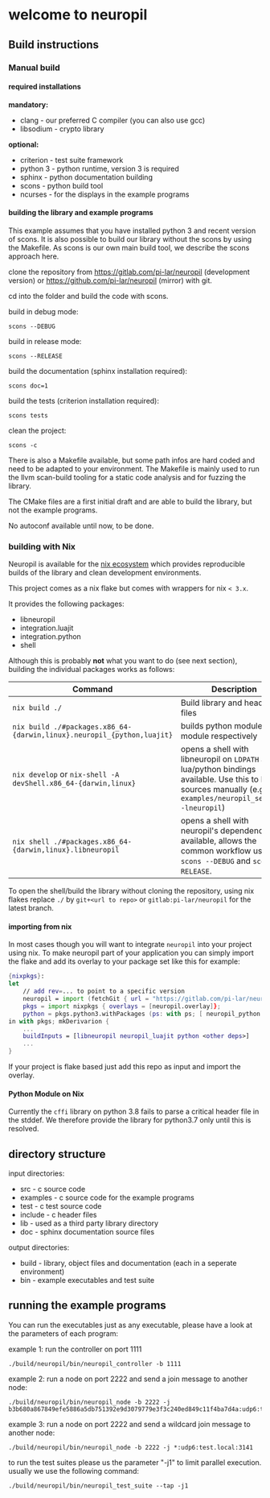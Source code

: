 welcome to neuropil
===================

## Build instructions
### Manual build

#### required installations

**mandatory:**
- clang - our preferred C compiler (you can also use gcc)
- libsodium - crypto library

**optional:**
- criterion - test suite framework
- python 3 - python runtime, version 3 is required
- sphinx - python documentation building
- scons - python build tool
- ncurses - for the displays in the example programs


#### building the library and example programs

This example assumes that you have installed python 3 and recent version of scons. It is also possible to build our library without
the scons by using the Makefile. As scons is our own main build tool, we describe the scons approach here.

clone the repository from https://gitlab.com/pi-lar/neuropil (development version) or https://github.com/pi-lar/neuropil (mirror) with git.

cd into the folder and build the code with scons.

build in debug mode:

    scons --DEBUG

build in release mode:

    scons --RELEASE

build the documentation (sphinx installation required):

    scons doc=1

build the tests (criterion installation required):

    scons tests

clean the project:

    scons -c


There is also a Makefile available, but some path infos are hard coded and need to be adapted to your environment.
The Makefile is mainly used to run the llvm scan-build tooling for a static code analysis and for fuzzing the library.

The CMake files are a first initial draft and are able to build the library, but not the example programs.

No autoconf available until now, to be done.


### building with Nix

Neuropil is available for the [nix ecosystem](https://nixos.org/) which provides reproducible builds of the library and clean development environments.

This project comes as a nix flake but comes with wrappers for nix `< 3.x`.

It provides the following packages:
- libneuropil
- integration.luajit
- integration.python
- shell

Although this is probably **not** what you want to do (see next section), building the individual packages works as follows:

| Command                                                                    | Description                                                                                                                                                           |
| -------------------------------------------------------------------------- | --------------------------------------------------------------------------------------------------------------------------------------------------------------------- |
| `nix build ./`                                                             | Build library and header files                                                                                                                                        |
| `nix build ./#packages.x86_64-{darwin,linux}.neuropil_{python,luajit}` | builds python module or lua module respectively                                                                                                                         |
| `nix develop` or `nix-shell -A devShell.x86_64-{darwin,linux}`             | opens a shell with libneuropil on `LDPATH` and lua/python bindings available. Use this to build C sources manually (e.g. `$CC examples/neuropil_sender.c -lneuropil`)       |
| `nix shell ./#packages.x86_64-{darwin,linux}.libneuropil`                  | opens a shell with neuropil's dependencies available, allows the common workflow using `scons --DEBUG` and `scons --RELEASE`.                                               |

To open the shell/build the library without cloning the repository, using nix flakes replace `./` by `git+<url to repo>` or `gitlab:pi-lar/neuropil` for the latest branch.

#### importing from nix

In most cases though you will want to integrate `neuropil` into your project using nix. To make neuropil part of your application you can simply import the flake and add its overlay to your package set like this for example:

```nix
{nixpkgs}:
let
	// add rev=... to point to a specific version
	neuropil = import (fetchGit { url = "https://gitlab.com/pi-lar/neuropil.git"; });
	pkgs = import nixpkgs { overlays = [neuropil.overlay]};
	python = pkgs.python3.withPackages (ps: with ps; [ neuropil_python <other python>])
in with pkgs; mkDerivarion {
	...
	buildInputs = [libneuropil neuropil_luajit python <other deps>]
	...
}
```
If your project is flake based just add this repo as input and import the overlay.

#### Python Module on Nix

Currently the `cffi` library on python 3.8 fails to parse a critical header file in the stddef. We therefore provide the library for python3.7 only until this is resolved.


## directory structure

input directories:
 - src - c source code
 - examples - c source code for the example programs
 - test - c test source code
 - include - c header files
 - lib - used as a third party library directory
 - doc - sphinx documentation source files

output directories:
 - build - library, object files and documentation (each in a seperate environment)
 - bin - example executables and test suite


## running the example programs

You can run the executables just as any executable, please have a look at the parameters of each program:

example 1: run the controller on port 1111

	./build/neuropil/bin/neuropil_controller -b 1111

example 2: run a node on port 2222 and send a join message to another node:

	./build/neuropil/bin/neuropil_node -b 2222 -j b3b680a867849efe5886a5db751392e9d3079779e3f3c240ed849c11f4ba7d4a:udp6:test.local:3141

example 3: run a node on port 2222 and send a wildcard join message to another node:

	./build/neuropil/bin/neuropil_node -b 2222 -j *:udp6:test.local:3141

to run the test suites please us the parameter "-j1" to limit parallel execution.
usually we use the following command:

	./build/neuropil/bin/neuropil_test_suite --tap -j1
